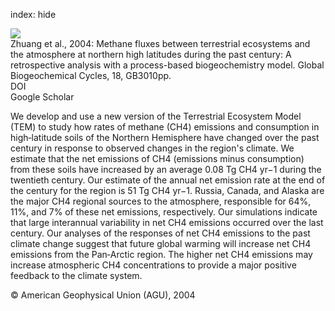index: hide

<div class="Citation">
    <div class="Citation-thumb CitationThumb-linked"  data-href="https://doi.org/10.1029/2004gb002239">
      <img src="https://static.claimspace.cloud/climate-study-static/refs/thumbs/12/Zhuang_et_al_2004-thumb.png" />
    </div>

  <div class="Citation-body">
    <div class="Citation-text">Zhuang et al., 2004: Methane fluxes between terrestrial ecosystems and the atmosphere at northern high latitudes during the past century: A retrospective analysis with a process-based biogeochemistry model. <span class="Article-journal">Global Biogeochemical Cycles, </span><span class="Article-volume">18, </span>GB3010pp.</div>
    <div class="Citation-links">
      <div class="CitationLink" data-href="https://doi.org/10.1029/2004gb002239">
        <div class="CitationLink-icon CitationLink-Doi"></div>
        <div class="CitationLink-text">DOI</div>
      </div>
      <div class="CitationLink" data-href="https://scholar.google.com/scholar?q=10.1029/2004gb002239">
        <div class="CitationLink-icon CitationLink-Scholar"></div>
        <div class="CitationLink-text">Google Scholar</div>
      </div>
    </div>
  </div>
</div>

We develop and use a new version of the Terrestrial Ecosystem Model (TEM) to study how rates of methane (CH4) emissions and consumption in high‐latitude soils of the Northern Hemisphere have changed over the past century in response to observed changes in the region's climate. We estimate that the net emissions of CH4 (emissions minus consumption) from these soils have increased by an average 0.08 Tg CH4 yr−1 during the twentieth century. Our estimate of the annual net emission rate at the end of the century for the region is 51 Tg CH4 yr−1. Russia, Canada, and Alaska are the major CH4 regional sources to the atmosphere, responsible for 64%, 11%, and 7% of these net emissions, respectively. Our simulations indicate that large interannual variability in net CH4 emissions occurred over the last century. Our analyses of the responses of net CH4 emissions to the past climate change suggest that future global warming will increase net CH4 emissions from the Pan‐Arctic region. The higher net CH4 emissions may increase atmospheric CH4 concentrations to provide a major positive feedback to the climate system.

<div class="Citation-copy">
&copy; American Geophysical Union (AGU), 2004
</div>